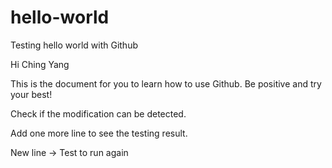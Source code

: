 # hello-world
Testing hello world with Github

Hi Ching Yang

This is the document for you to learn how to use Github. Be positive and try your best!

Check if the modification can be detected.

Add one more line to see the testing result.

New line -> Test to run again
